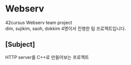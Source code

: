 # Webserv
42cursus Webserv team project <br>
dim, sujikim, saoh, dokkim 4명이서 진행한 팀 프로젝트입니다. <br>

## [Subject]
HTTP server를 C++로 만들어보는 프로젝트 <br>
